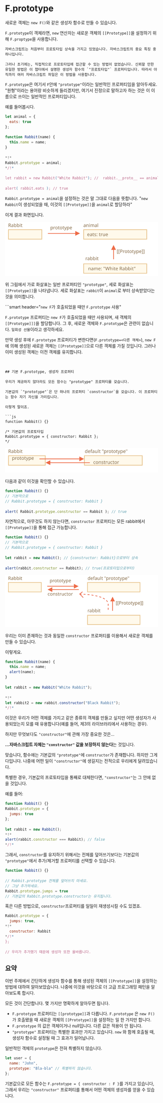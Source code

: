 # F.prototype

새로운 객체는 `new F()`와 같은 생성자 함수로 만들 수 있습니다.

`F.prototype`이 객체라면, `new` 연산자는 새로운 객체의 `[[Prototype]]`을 설정하기 위해 `F.proptype`을 사용합니다.

```smart
자바스크립트는 처음부터 프로토타입 상속을 가지고 있었습니다. 자바스크립트의 중요 특징 중 하나입니다.

그러나 초기에는, 직접적으로 프로토타입에 접근할 수 있는 방법이 없었습니다. 신뢰할 만한 유일한 방법은 이 챕터에서 설명한 생성자 함수의 `"프로토타입"` 프로퍼티입니다. 따라서 아직까지 여러 자바스크립트 파일은 이 방법을 사용합니다.
```

`F.prototype`은 여기서 `F`안에 `"prototype"`이라는 일반적인 프로퍼티임을 알아두세요. "원형"이라는 용어랑 비슷하게 들리겠지만, 여기서 진정으로 말하고자 하는 것은 이 이름으로 쓰이는 일반적인 프로퍼티입니다.

예를 들어봅시다.

```js run
let animal = {
  eats: true
};

function Rabbit(name) {
  this.name = name;
}

*!*
Rabbit.prototype = animal;
*/!*

let rabbit = new Rabbit("White Rabbit"); //  rabbit.__proto__ == animal

alert( rabbit.eats ); // true
```

`Rabbit.prototype = animal`을 설정하는 것은 말 그대로 다음을 뜻합니다. "`new Rabbit`이 생성되었을 때, 이것의 `[[Prototype]]`을 `animal`로 할당하라"

이게 결과 화면입니다.

![](proto-constructor-animal-rabbit.svg)

위 그림에서 가로 화살표는 일반 프로퍼티인 `"prototype"`, 세로 화살표는 `[[Prototype]]`을 나타냅니다. 세로 화살표는 `rabbit`이 `animal`로 부터 상속받았다는 것을 의미합니다.

```smart header="`new F`가 호출되었을 때만 `F.prototype` 사용"

`F.prototype` 프로퍼티는 `new F`가 호출되었을 때만 사용되며, 새 객체의 `[[Prototype]]]`을 할당합니다. 그 후, 새로운 객체와  `F.prototype`은 관련이 없습니다. `일회성 선물`이라고 생각하세요.

만약 생성 후에 `F.prototype` 프로퍼티가 변한다면(`F.prototype=<다른 객체>`), `new F`에 의해 생성된 새로운 객체는 `[[Prototype]]`으로 다른 객체를 가질 것입니다. 그러나 이미 생성된 객체는 이전 객체를 유지합니다.
```


## 기본 F.prototype, 생성자 프로퍼티

우리가 제공하지 않더라도 모든 함수는 "prototype" 프로퍼티를 갖습니다.  

기본값의 `"prototype"`은 단 하나의 프로퍼티 `constructor`을 갖습니다. 이 프로퍼티는 함수 자기 자신을 가리킵니다.  

이렇게 말이죠.

```js
function Rabbit() {}

/* 기본값의 프로토타입
Rabbit.prototype = { constructor: Rabbit };
*/
```

![](function-prototype-constructor.svg)

다음과 같이 이것을 확인할 수 있습니다.

```js run
function Rabbit() {}
// 기본적으로
// Rabbit.prototype = { constructor: Rabbit }

alert( Rabbit.prototype.constructor == Rabbit ); // true
```

자연적으로, 아무것도 하지 않는다면, `constructor` 프로퍼티는 모든 rabbit에서 `[[Prototype]]`을 통해 접근 가능합니다.

```js run
function Rabbit() {}
// 기본적으로
// Rabbit.prototype = { constructor: Rabbit }

let rabbit = new Rabbit(); // {constructor: Rabbit}으로부터 상속

alert(rabbit.constructor == Rabbit); // true(프로토타입으로부터)
```

![](rabbit-prototype-constructor.svg)

우리는 이미 존재하는 것과 동일한 `constructor` 프로퍼티를 이용해서 새로운 객체를 만들 수 있습니다. 

이렇게요.

```js run
function Rabbit(name) {
  this.name = name;
  alert(name);
}

let rabbit = new Rabbit("White Rabbit");

*!*
let rabbit2 = new rabbit.constructor("Black Rabbit");
*/!*
```

이것은 우리가 어떤 객체를 가지고 같은 종류의 객체를 만들고 싶지만 어떤 생성자가 사용되었는지 모를 때 유용합니다(예를 들어, 제3의 라이브러리에서 사용하는 경우).

하지만 무엇보다도 `"constructor"`에 관해 가장 중요한 것은...

**...자바스크립트 자체는 `"constructor"` 값을 보장하지 않는다**는 것입니다.

맞습니다, 함수에는 기본값의 `"prototype"`에 `constructor`가 존재합니다. 하지만 그게 다입니다. 나중에 어떤 일이 `"constructor"`에 생길지는 전적으로 우리에게 달려있습니다.

특별한 경우, 기본값의 프로토타입을 통째로 대체한다면, `"constructor"`는 그 안에 없을 것입니다.

예를 들어:

```js run
function Rabbit() {}
Rabbit.prototype = {
  jumps: true
};

let rabbit = new Rabbit();
*!*
alert(rabbit.constructor === Rabbit); // false
*/!*
```

그래서, `constructor`를 유지하기 위해서는 전체를 덮어쓰기보다는 기본값의 `"prototype"`에서 추가/제거할 프로퍼티를 선택할 수 있습니다. 

```js
function Rabbit() {}

// Rabbit.prototype 전체를 덮어쓰지 마세요.
// 그냥 추가하세요.
Rabbit.prototype.jumps = true
// 기본값의 Rabbit.prototype.constructor는 유지됩니다.
```

혹은 다른 방법으로,  `constructor`프로퍼티를 일일이 재생성시킬 수도 있겠죠.

```js
Rabbit.prototype = {
  jumps: true,
*!*
  constructor: Rabbit
*/!*
};

// 우리가 추가했기 때문에 생성자 또한 올바릅니다.
```


## 요약

이번 주제에서 간단하게 생성자 함수를 통해 생성된 객체의 `[[Prototype]]`을 설정하는 방법에 대하여 알아보았습니다. 나중에 이것을 바탕으로 더 고급 프로그래밍 패턴을 알아보도록 합시다.

모든 것이 간단합니다. 몇 가지만 명확하게 알아두면 됩니다.

- `F.prototype` 프로퍼티는 `[[prototype]]`과 다릅니다. `F.prototype` 은 `new F()` 가 호출됐을 때 새로운 객체의 `[[Prototype]]`을 설정하는 일 한 가지만 합니다.
- `F.prototype` 의 값은 객체이거나 null입니다. 다른 값은 적용이 안 됩니다.
- `"prototype"` 프로퍼티는 특별한 효과만 가지고 있습니다. `new` 와 함께 호출될 때, 생성자 함수로 설정될 때 그 효과가 일어납니다.

일반적인 객체의 `prototype`은 전혀 특별하지 않습니다.
```js
let user = {
  name: "John",
  prototype: "Bla-bla" // 특별하지 않습니다.
};
```

기본값으로 모든 함수는 `F.prototype = { constructor : F }`를 가지고 있습니다, 그래서 우리는 `"constructor"` 프로퍼티를 통해서 어떤 객체의 생성자를 얻을 수 있습니다.
